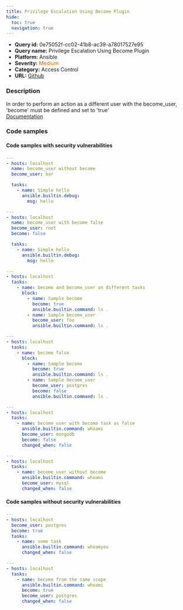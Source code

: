 ```yaml
---
title: Privilege Escalation Using Become Plugin
hide:
  toc: true
  navigation: true
---
```


<style>
  .highlight .hll {
    background-color: #ff171742;
  }
  .md-content {
    max-width: 1100px;
    margin: 0 auto;
  }
</style>

-   **Query id:** 0e75052f-cc02-41b8-ac39-a78017527e95
-   **Query name:** Privilege Escalation Using Become Plugin
-   **Platform:** Ansible
-   **Severity:** <span style="color:#C60">Medium</span>
-   **Category:** Access Control
-   **URL:** [Github](https://github.com/Checkmarx/kics/tree/master/assets/queries/ansible/general/privilege_escalation_using_become_plugin)

### Description
In order to perform an action as a different user with the become_user, 'become' must be defined and set to 'true'<br>
[Documentation](https://ansible.readthedocs.io/projects/lint/rules/partial-become/#problematic-code)

### Code samples
#### Code samples with security vulnerabilities
```yaml title="Postitive test num. 1 - yaml file" hl_lines="4 44 15 53 61 31"
---
- hosts: localhost
  name: become_user without become
  become_user: bar

  tasks:
    - name: Simple hello
      ansible.builtin.debug:
        msg: hello

---
- hosts: localhost
  name: become_user with become false
  become_user: root
  become: false

  tasks:
    - name: Simple hello
      ansible.builtin.debug:
        msg: hello

---
- hosts: localhost
  tasks:
    - name: become and become_user on different tasks
      block:
        - name: Sample become
          become: true
          ansible.builtin.command: ls .
        - name: Sample become_user
          become_user: foo
          ansible.builtin.command: ls .

---
- hosts: localhost
  tasks:
    - name: become false
      block:
        - name: Sample become
          become: true
          ansible.builtin.command: ls .
        - name: Sample become_user
          become_user: postgres
          become: false
          ansible.builtin.command: ls .

---
- hosts: localhost
  tasks:
    - name: become_user with become task as false
      ansible.builtin.command: whoami
      become_user: mongodb
      become: false
      changed_when: false

---
- hosts: localhost
  tasks:
    - name: become_user without become
      ansible.builtin.command: whoami
      become_user: mysql
      changed_when: false
```


#### Code samples without security vulnerabilities
```yaml title="Negative test num. 1 - yaml file"
---
- hosts: localhost
  become_user: postgres
  become: true
  tasks:
    - name: some task
      ansible.builtin.command: whoamyou
      changed_when: false

---
- hosts: localhost
  tasks:
    - name: become from the same scope
      ansible.builtin.command: whoami
      become: true
      become_user: postgres
      changed_when: false
```
